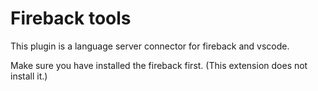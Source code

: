 # Fireback tools

This plugin is a language server connector for fireback and vscode.

Make sure you have installed the fireback first. (This extension does not install it.)


